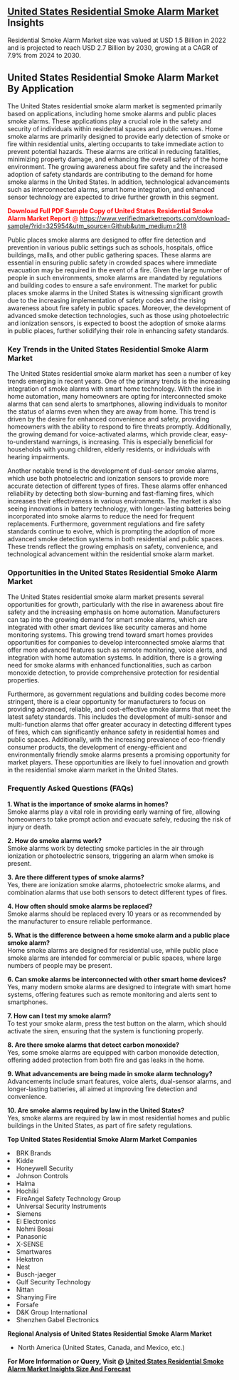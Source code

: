 <h2><a href="https://www.verifiedmarketreports.com/download-sample/?rid=325954&amp;utm_source=Github&amp;utm_medium=218" target="_blank">United States Residential Smoke Alarm Market</a> Insights</h2><p>Residential Smoke Alarm Market size was valued at USD 1.5 Billion in 2022 and is projected to reach USD 2.7 Billion by 2030, growing at a CAGR of 7.9% from 2024 to 2030.</p><p> <h2>United States Residential Smoke Alarm Market By Application</h2> <p>The United States residential smoke alarm market is segmented primarily based on applications, including home smoke alarms and public places smoke alarms. These applications play a crucial role in the safety and security of individuals within residential spaces and public venues. Home smoke alarms are primarily designed to provide early detection of smoke or fire within residential units, alerting occupants to take immediate action to prevent potential hazards. These alarms are critical in reducing fatalities, minimizing property damage, and enhancing the overall safety of the home environment. The growing awareness about fire safety and the increased adoption of safety standards are contributing to the demand for home smoke alarms in the United States. In addition, technological advancements such as interconnected alarms, smart home integration, and enhanced sensor technology are expected to drive further growth in this segment. <p><span class=""><span style="color: #ff0000;"><strong>Download Full PDF Sample Copy of United States Residential Smoke Alarm Market Report</strong> @ </span><a href="https://www.verifiedmarketreports.com/download-sample/?rid=325954&amp;utm_source=Github&amp;utm_medium=218" target="_blank">https://www.verifiedmarketreports.com/download-sample/?rid=325954&amp;utm_source=Github&amp;utm_medium=218</a></span></p> <p>Public places smoke alarms are designed to offer fire detection and prevention in various public settings such as schools, hospitals, office buildings, malls, and other public gathering spaces. These alarms are essential in ensuring public safety in crowded spaces where immediate evacuation may be required in the event of a fire. Given the large number of people in such environments, smoke alarms are mandated by regulations and building codes to ensure a safe environment. The market for public places smoke alarms in the United States is witnessing significant growth due to the increasing implementation of safety codes and the rising awareness about fire safety in public spaces. Moreover, the development of advanced smoke detection technologies, such as those using photoelectric and ionization sensors, is expected to boost the adoption of smoke alarms in public places, further solidifying their role in enhancing safety standards.</p> <h3>Key Trends in the United States Residential Smoke Alarm Market</h3> <p>The United States residential smoke alarm market has seen a number of key trends emerging in recent years. One of the primary trends is the increasing integration of smoke alarms with smart home technology. With the rise in home automation, many homeowners are opting for interconnected smoke alarms that can send alerts to smartphones, allowing individuals to monitor the status of alarms even when they are away from home. This trend is driven by the desire for enhanced convenience and safety, providing homeowners with the ability to respond to fire threats promptly. Additionally, the growing demand for voice-activated alarms, which provide clear, easy-to-understand warnings, is increasing. This is especially beneficial for households with young children, elderly residents, or individuals with hearing impairments. <p>Another notable trend is the development of dual-sensor smoke alarms, which use both photoelectric and ionization sensors to provide more accurate detection of different types of fires. These alarms offer enhanced reliability by detecting both slow-burning and fast-flaming fires, which increases their effectiveness in various environments. The market is also seeing innovations in battery technology, with longer-lasting batteries being incorporated into smoke alarms to reduce the need for frequent replacements. Furthermore, government regulations and fire safety standards continue to evolve, which is prompting the adoption of more advanced smoke detection systems in both residential and public spaces. These trends reflect the growing emphasis on safety, convenience, and technological advancement within the residential smoke alarm market.</p> <h3>Opportunities in the United States Residential Smoke Alarm Market</h3> <p>The United States residential smoke alarm market presents several opportunities for growth, particularly with the rise in awareness about fire safety and the increasing emphasis on home automation. Manufacturers can tap into the growing demand for smart smoke alarms, which are integrated with other smart devices like security cameras and home monitoring systems. This growing trend toward smart homes provides opportunities for companies to develop interconnected smoke alarms that offer more advanced features such as remote monitoring, voice alerts, and integration with home automation systems. In addition, there is a growing need for smoke alarms with enhanced functionalities, such as carbon monoxide detection, to provide comprehensive protection for residential properties.</p> <p>Furthermore, as government regulations and building codes become more stringent, there is a clear opportunity for manufacturers to focus on providing advanced, reliable, and cost-effective smoke alarms that meet the latest safety standards. This includes the development of multi-sensor and multi-function alarms that offer greater accuracy in detecting different types of fires, which can significantly enhance safety in residential homes and public spaces. Additionally, with the increasing prevalence of eco-friendly consumer products, the development of energy-efficient and environmentally friendly smoke alarms presents a promising opportunity for market players. These opportunities are likely to fuel innovation and growth in the residential smoke alarm market in the United States.</p> <h3>Frequently Asked Questions (FAQs)</h3> <p><b>1. What is the importance of smoke alarms in homes?</b><br>Smoke alarms play a vital role in providing early warning of fire, allowing homeowners to take prompt action and evacuate safely, reducing the risk of injury or death.</p> <p><b>2. How do smoke alarms work?</b><br>Smoke alarms work by detecting smoke particles in the air through ionization or photoelectric sensors, triggering an alarm when smoke is present.</p> <p><b>3. Are there different types of smoke alarms?</b><br>Yes, there are ionization smoke alarms, photoelectric smoke alarms, and combination alarms that use both sensors to detect different types of fires.</p> <p><b>4. How often should smoke alarms be replaced?</b><br>Smoke alarms should be replaced every 10 years or as recommended by the manufacturer to ensure reliable performance.</p> <p><b>5. What is the difference between a home smoke alarm and a public place smoke alarm?</b><br>Home smoke alarms are designed for residential use, while public place smoke alarms are intended for commercial or public spaces, where large numbers of people may be present.</p> <p><b>6. Can smoke alarms be interconnected with other smart home devices?</b><br>Yes, many modern smoke alarms are designed to integrate with smart home systems, offering features such as remote monitoring and alerts sent to smartphones.</p> <p><b>7. How can I test my smoke alarm?</b><br>To test your smoke alarm, press the test button on the alarm, which should activate the siren, ensuring that the system is functioning properly.</p> <p><b>8. Are there smoke alarms that detect carbon monoxide?</b><br>Yes, some smoke alarms are equipped with carbon monoxide detection, offering added protection from both fire and gas leaks in the home.</p> <p><b>9. What advancements are being made in smoke alarm technology?</b><br>Advancements include smart features, voice alerts, dual-sensor alarms, and longer-lasting batteries, all aimed at improving fire detection and convenience.</p> <p><b>10. Are smoke alarms required by law in the United States?</b><br>Yes, smoke alarms are required by law in most residential homes and public buildings in the United States, as part of fire safety regulations.</p> </p><p><strong>Top United States Residential Smoke Alarm Market Companies</strong></p><div data-test-id=""><p><li>BRK Brands</li><li> Kidde</li><li> Honeywell Security</li><li> Johnson Controls</li><li> Halma</li><li> Hochiki</li><li> FireAngel Safety Technology Group</li><li> Universal Security Instruments</li><li> Siemens</li><li> Ei Electronics</li><li> Nohmi Bosai</li><li> Panasonic</li><li> X-SENSE</li><li> Smartwares</li><li> Hekatron</li><li> Nest</li><li> Busch-jaeger</li><li> Gulf Security Technology</li><li> Nittan</li><li> Shanying Fire</li><li> Forsafe</li><li> D&K Group International</li><li> Shenzhen Gabel Electronics</li></p><div><strong>Regional Analysis of&nbsp;United States Residential Smoke Alarm Market</strong></div><ul><li dir="ltr"><p dir="ltr">North America&nbsp;(United States, Canada, and Mexico, etc.)</p></li></ul><p><strong>For More Information or Query, Visit @&nbsp;</strong><strong><a href="https://www.verifiedmarketreports.com/product/residential-smoke-alarm-market/?utm_source=Github&amp;utm_medium=218" target="_blank">United States Residential Smoke Alarm Market Insights Size And Forecast</a></strong></p></div>
